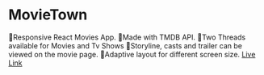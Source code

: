 <h1>MovieTown</h1>
🏅Responsive React Movies App.
🏅Made with TMDB API.
🏅Two Threads available for Movies and Tv Shows
🏅Storyline, casts and trailer can be viewed on the movie page.
🏅Adaptive layout for different screen size.
<a href="https://moviestown.netlify.app/">Live Link</a>

